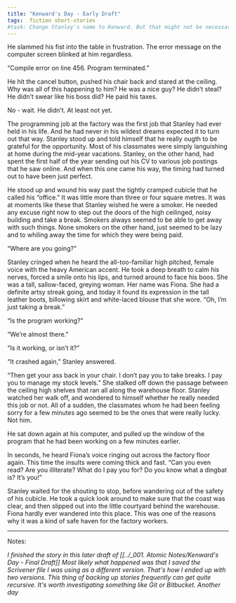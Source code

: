```yaml
---
title: "Kenward's Day - Early Draft"
tags:  fiction short-stories
#task: Change Stanley's name to Kenward. But that might not be necessary. This is just for the archives. Get them out the dustpiles.
---
```


He slammed his fist into the table in frustration. The error message on the computer screen blinked at him regardless.

“Compile error on line 456. Program terminated.”

He hit the cancel button, pushed his chair back and stared at the ceiling. Why was all of this happening to him? He was a nice guy? He didn’t steal? He didn’t swear like his boss did? He paid his taxes. 

No - wait. He didn’t. At least not yet.

The programming job at the factory was the first job that Stanley had ever held in his life. And he had never in his wildest dreams expected it to turn out that way. Stanley stood up and told himself that he really ougth to be grateful for the opportunity. Most of his classmates were simply languishing at home during the mid-year vacations. Stanley, on the other hand, had spent the first half of the year sending out his CV to various job postings that he saw online. And when this one came his way, the timing had turned out to have been just perfect.

He stood up and wound his way past the tightly cramped cubicle that he called his “office.” It was little more than three or four square metres. It was at moments like these that Stanley wished he were a smoker. He needed any excuse right now to step out the doors of the high ceilinged, noisy building and take a break. Smokers always seemed to be able to get away with such things. None smokers on the other hand, just seemed to be lazy and to whiling away the time for which they were being paid.

“Where are you going?”

Stanley cringed when he heard the all-too-familiar high pitched, female voice with the heavy American accent. He took a deep breath to calm his nerves, forced a smile onto his lips, and turned around to face his boos. She was a tall, sallow-faced, greying woman. Her name was Fiona. She had a definite artsy streak going, and today it found its expression in the tall leather boots, billowing skirt and white-laced blouse that she wore. “Oh, I’m just taking a break.”

“Is the program working?”

“We’re almost there.”

“Is it working, or isn’t it?”

“It crashed again,” Stanley answered.

“Then get your ass back in your chair. I don’t pay you to take breaks. I pay you to manage my stock levels.” She stalked off down the passage between the ceiling high shelves that ran all along the warehouse floor. Stanley watched her walk off, and wondered to himself whether he really needed this job or not. All of a sudden, the classmates whom he had been feeling sorry for a few minutes ago seemed to be the ones that were really lucky. Not him.

He sat down again at his computer, and pulled up the window of the program that he had been working on a few minutes earlier.

In seconds, he heard Fiona’s voice ringing out across the factory floor again. This time the insults were coming thick and fast. “Can you even read? Are you illiterate? What do I pay you for? Do you know what a dingbat is? It’s you!”

Stanley waited for the shouting to stop, before wandering out of the safety of his cubicle. He took a quick look around to make sure that the coast was clear, and then slipped out into the little courtyard behind the warehouse. Fiona hardly ever wandered into this place. This was one of the reasons why it was a kind of safe haven for the factory workers.


---
Notes:

*I finished the story in this later draft of [[../_001. Atomic Notes/Kenward's Day - Final Draft]] Most likely what happened was that I saved the Scrivener file I was using as a different version. That's how I ended up with two versions. This thing of backing up stories frequently can get quite recursive. It's worth investigating something like Git or Bitbucket. Another day*
